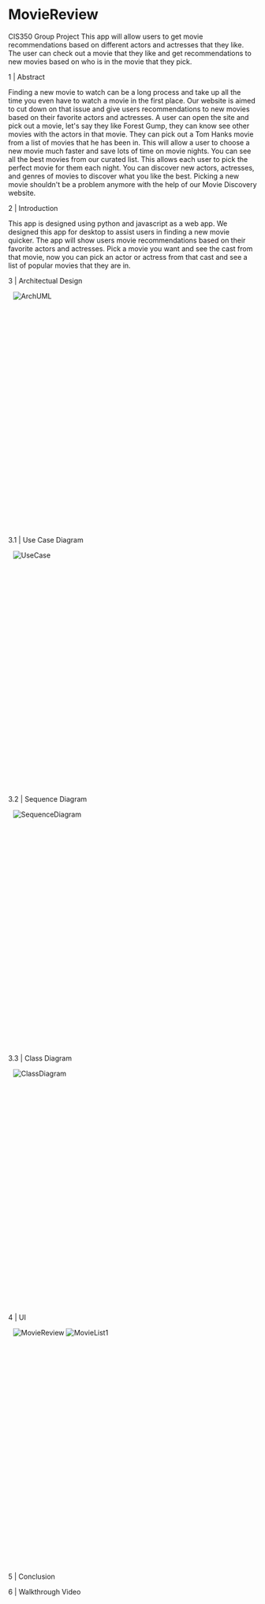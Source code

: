 # MovieReview
CIS350 Group Project
This app will allow users to get movie recommendations based on different actors and actresses that they like. The user can check out a movie that they like and get recommendations to new movies based on who is in the movie that they pick. 

1 | Abstract 

Finding a new movie to watch can be a long process and take up all the time you even have to watch a movie in the first place. Our website is aimed to cut down on that issue and give users recommendations to new movies based on their favorite actors and actresses. A user can open the site and pick out a movie, let's say they like Forest Gump, they can know see other movies with the actors in that movie. They can pick out a Tom Hanks movie from a list of movies that he has been in. This will allow a user to choose a new movie much faster and save lots of time on movie nights. You can see all the best movies from our curated list. This allows each user to pick the perfect movie for them each night. You can discover new actors, actresses, and genres of movies to discover what you like the best. Picking a new movie shouldn't be a problem anymore with the help of our Movie Discovery website. 

2 | Introduction 

This app is designed using python and javascript as a web app. We designed this app for desktop to assist users in finding a new movie quicker. The app will show users movie recommendations based on their favorite actors and actresses. Pick a movie you want and see the cast from that movie, now you can pick an actor or actress from that cast and see a list of popular movies that they are in. 

3 | Architectual Design 
<body>
    <div style="width: 640px; height: 480px; margin: 10px; position: relative;">
        <img src="Architectural Diagram.jpg" alt="ArchUML">
    </div>
</body>

3.1 | Use Case Diagram 

<body>
    <div style="width: 640px; height: 480px; margin: 10px; position: relative;">
        <img src="UseCase.jpg" alt="UseCase">
    </div>
</body>

3.2 | Sequence Diagram 

<body>
    <div style="width: 640px; height: 480px; margin: 10px; position: relative;">
        <img src="Sequence Diagram.jpeg" alt="SequenceDiagram">
    </div>
</body>

3.3 | Class Diagram

<body>
    <div style="width: 640px; height: 480px; margin: 10px; position: relative;">
        <img src="ClassDiagram.png" alt="ClassDiagram">
    </div>
</body>

4 | UI 

<body>
    <div style="width: 640px; height: 480px; margin: 10px; position: relative;">
        <img src="Movie Review.jpg" alt="MovieReview"> <img src="MovieListEx1.jpg" alt="MovieList1">
    </div>
</body>

5 | Conclusion 


6 | Walkthrough Video 
